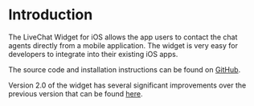 # Introduction

The LiveChat Widget for iOS allows the app users to contact the chat agents directly from a mobile application. The widget is very easy for developers to integrate into their existing iOS apps. 

The source code and installation instructions can be found on [GitHub](https://github.com/livechat/chat-window-ios).

Version 2.0 of the widget has several significant improvements over the previous version that 
can be found [here](https://github.com/livechat/chat-window-ios/tree/e615b6e10848ece7c255407a6fff8485a92700aa).

